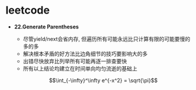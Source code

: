 # leetcode

* **22.Generate Parentheses**
  * 尽管yield/next会省内存, 但遍历所有可能永远比只计算有限的可能要慢的多的多
  * 解决根本矛盾的好方法比边角细节的技巧要影响大的多
  * 出错尽快放弃比列举所有可能再逐一排查要快
  * 所有以上结论均建立在时间单向均匀流逝的基础上

  $$\int_{-\infty}^\infty e^{-x^2} = \sqrt{\pi}$$